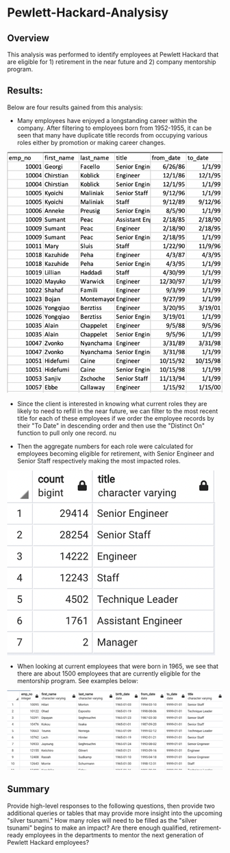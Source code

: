 # Pewlett-Hackard-Analysisy

## Overview 
This analysis was performed to identify employees at Pewlett Hackard that are eligible for 1) retirement in the near future and 2) company mentorship program. 
## Results: 
Below are four results gained from this analysis: 
- Many employees have enjoyed a longstanding career within the company. After filtering to employees born from 1952-1955, it can be seen that many have duplicate title records from occupying various roles either by promotion or making career changes. 

![ret_titles.png](Data/ret_titles.png)

- Since the client is interested in knowing what current roles they are likely to need to refill in the near future, we can filter to the most recent title for each of these employees if we order the employee records by their "To Date" in descending order and then use the "Distinct On" function to pull only one record. nu



- Then the aggregate numbers for each role were calculated for employees becoming eligible for retirement, with Senior Engineer and Senior Staff respectively making the most impacted roles. 

![title_sums.png](Data/title_sums.png)

- When looking at current employees that were born in 1965, we see that there are about 1500 employees that are currently eligible for the mentorship program. See examples below: 

![mentorship.png](Data/mentorship.png)

## Summary
Provide high-level responses to the following questions, then provide two additional queries or tables that may provide more insight into the upcoming "silver tsunami."
How many roles will need to be filled as the "silver tsunami" begins to make an impact?
Are there enough qualified, retirement-ready employees in the departments to mentor the next generation of Pewlett Hackard employees?
